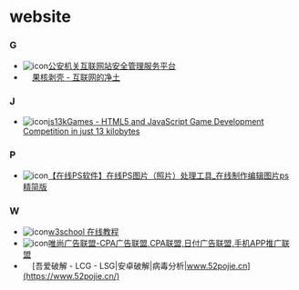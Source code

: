 # website

### G
* ![icon](https://www.beian.gov.cn/img/ico.ico)[公安机关互联网站安全管理服务平台](http://www.beian.gov.cn/portal/index.do)
* <img src="https://www.ghxi.com/favicon.ico" width="16px">[果核剥壳 - 互联网的净土](https://www.ghxi.com)


### J
* ![icon](https://js13kgames.com/img/favicon.png)[js13kGames - HTML5 and JavaScript Game Development Competition in just 13 kilobytes](https://js13kgames.com/)

### P
* ![icon](https://www.uupoop.com/favicon.ico)[【在线PS软件】在线PS图片（照片）处理工具_在线制作编辑图片ps精简版](https://www.uupoop.com/#/)

### W
* ![icon](https://www.w3school.com.cn/ui2019/logo-16-red.png)[w3school 在线教程](https://www.w3school.com.cn/index.html)
* ![icon](https://www.visvn.cn/favicon.ico)[唯尚广告联盟-CPA广告联盟,CPA联盟,日付广告联盟,手机APP推广联盟](https://www.visvn.cn/index.php?e=index)
* <img src="https://www.52pojie.cn/favicon.ico" width="16px">[吾爱破解 - LCG - LSG|安卓破解|病毒分析|www.52pojie.cn](https://www.52pojie.cn/)
